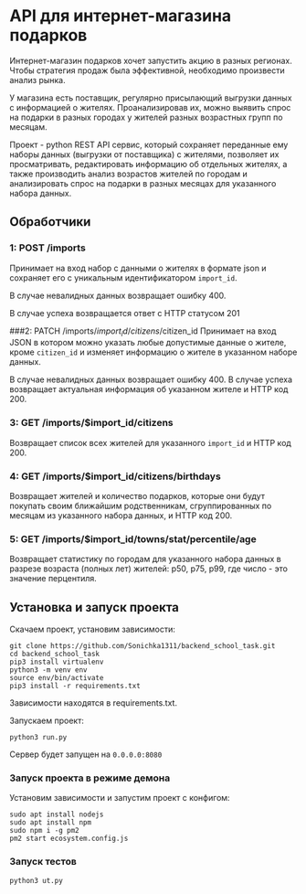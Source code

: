 # API для интернет-магазина подарков
Интернет-магазин подарков хочет запустить акцию в разных регионах. 
Чтобы стратегия продаж была эффективной, необходимо произвести 
анализ рынка.

У магазина есть поставщик, регулярно присылающий выгрузки 
данных с информацией о жителях. Проанализировав их, 
можно выявить спрос на подарки в разных городах у 
жителей разных возрастных групп по месяцам.

Проект - python REST API сервис, который сохраняет переданные 
ему наборы данных (выгрузки от поставщика) c жителями, 
позволяет их просматривать, редактировать информацию об 
отдельных жителях, а также производить анализ возрастов жителей 
по городам и анализировать спрос на подарки в разных 
месяцах для указанного набора данных.

## Обработчики
### 1: POST /imports
Принимает на вход набор с данными о жителях в формате json 
и сохраняет его с уникальным идентификатором `import_id`.

В случае невалидных данных возвращает ошибку 400.

В случае успеха возвращается ответ с HTTP статусом 201 

###2: PATCH /imports/$import_id/citizens/$citizen_id
Принимает на вход JSON в котором можно указать любые допустимые 
данные о жителе, кроме `citizen_id` и изменяет информацию о 
жителе в указанном наборе данных. 

В случае невалидных данных возвращает ошибку 400.
В случае успеха возвращает актуальная информация об указанном 
жителе и HTTP код 200.

### 3: GET /imports/$import_id/citizens
Возвращает список всех жителей для указанного `import_id` и HTTP код 200.

### 4: GET /imports/$import_id/citizens/birthdays
Возвращает жителей и количество подарков, которые они будут 
покупать своим ближайшим родственникам, 
сгруппированных по месяцам из указанного набора данных, и HTTP код 200.

### 5: GET /imports/$import_id/towns/stat/percentile/age
Возвращает статистику по городам для указанного набора 
данных в разрезе возраста (полных лет) жителей: 
p50, p75, p99, где число - это значение перцентиля.

## Установка и запуск проекта
Скачаем проект, установим зависимости:
```
git clone https://github.com/Sonichka1311/backend_school_task.git
cd backend_school_task
pip3 install virtualenv
python3 -m venv env
source env/bin/activate
pip3 install -r requirements.txt
```

Зависимости находятся в requirements.txt.

Запускаем проект:
```
python3 run.py
```

Сервер будет запущен на ```0.0.0.0:8080```

### Запуск проекта в режиме демона
Установим зависимости и запустим проект с конфигом:
```
sudo apt install nodejs
sudo apt install npm
sudo npm i -g pm2
pm2 start ecosystem.config.js
```

### Запуск тестов
```
python3 ut.py
```
